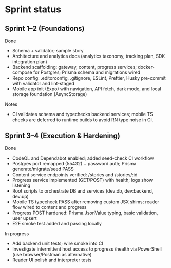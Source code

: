 # Sprint status

## Sprint 1–2 (Foundations)

Done

- Schema + validator; sample story
- Architecture and analytics docs (analytics taxonomy, tracking plan, SDK integration plan)
- Backend scaffolding: gateway, content, progress services; docker-compose for Postgres; Prisma schema and migrations wired
- Repo config: .editorconfig, .gitignore, ESLint, Prettier, Husky pre-commit with validator and lint-staged
- Mobile app init (Expo) with navigation, API fetch, dark mode, and local storage foundation (AsyncStorage)

Notes

- CI validates schema and typechecks backend services; mobile TS checks are deferred to runtime builds to avoid RN type noise in CI.

## Sprint 3–4 (Execution & Hardening)

Done

- CodeQL and Dependabot enabled; added seed-check CI workflow
- Postgres port remapped (55432) + password auth; Prisma generate/migrate/seed PASS
- Content service endpoints verified: /stories and /stories/:id
- Progress service implemented (GET/POST) with health; logs show listening
- Root scripts to orchestrate DB and services (dev:db, dev:backend, dev:up)
- Mobile TS typecheck PASS after removing custom JSX shims; reader flow wired to content and progress
- Progress POST hardened: Prisma.JsonValue typing, basic validation, user upsert
- E2E smoke test added and passing locally

In progress

- Add backend unit tests; wire smoke into CI
- Investigate intermittent host access to progress /health via PowerShell (use browser/Postman as alternative)
- Reader UI polish and interpreter tests

